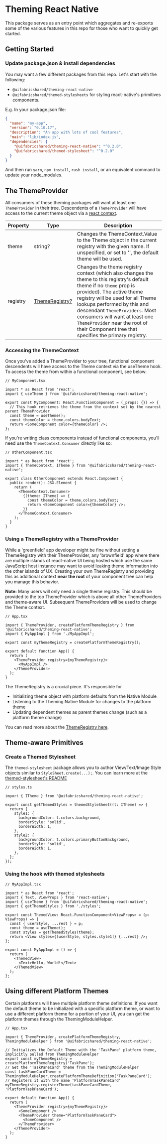 # Theming React Native

This package serves as an entry point which aggregates and re-exports some of the various features in this repo for those who want to quickly get started.

## Getting Started

### Update package.json & install dependencies

You may want a few different packages from this repo. Let's start with the following:

- `@uifabricshared/theming-react-native`
- `@uifabricshared/themed-stylesheets` for styling react-native's primitives components.

E.g. In your package.json file:

```json
{
  "name": "my-app",
  "version": "0.10.17",
  "description": "An app with lots of cool features",
  "main": "lib/index.js",
  "dependencies": {
    "@uifabricshared/theming-react-native": "^0.2.0",
    "@uifabricshared/themed-stylesheet": "^0.2.0"
  }
}
```

And then run `yarn`, `npm install`, `rush install`, or an equivalent command to update your node_modules.

## The ThemeProvider

All consumers of these theming packages will want at least one `ThemeProvider` in their tree. Descendents of a `ThemeProvider` will have access to the current theme object via a [react context](https://reactjs.org/docs/context.html).

| Property | Type                                          | Description                                                                                                                                                                                                                                                                                                                                                                         |
| -------- | --------------------------------------------- | ----------------------------------------------------------------------------------------------------------------------------------------------------------------------------------------------------------------------------------------------------------------------------------------------------------------------------------------------------------------------------------- |
| theme    | string?                                       | Changes the ThemeContext.Value to the Theme object in the current registry with the given name. If unspecified, or set to '', the default theme will be used.                                                                                                                                                                                                                       |
| registry | [ThemeRegistry?](../theme-registry/README.md) | Changes the theme registry context (which also changes the theme to this registry's default theme if no `theme` prop is provided). The active theme registry will be used for all Theme lookups performed by this and descendant `ThemeProviders`. Most consumers will want at least one `ThemeProvider` near the root of their Component tree that specifies the primary registry. |

### Accessing the ThemeContext

Once you've added a ThemeProvider to your tree, functional component descendents will have access to the Theme context via the useTheme hook. To access the theme from within a functional component, see below:

```tsx
// MyComponent.tsx

import * as React from 'react';
import { useTheme } from '@uifabricshared/theming-react-native';

export const MyComponent: React.FunctionComponent = (_props: {}) => {
  // This hook retrieves the theme from the context set by the nearest parent ThemeProvider
  const theme = useTheme();
  const themeColor = theme.colors.bodyText;
  return <SomeComponent color={themeColor} />;
};
```

If you're writing class components instead of functional components, you'll need use the `ThemeContext.Consumer` directly like so:

```tsx
// OtherComponent.tsx

import * as React from 'react';
import { ThemeContext, ITheme } from '@uifabricshared/theming-react-native';

export class OtherComponent extends React.Component {
  public render(): JSX.Element {
    return (
      <ThemeContext.Consumer>
        {(theme: ITheme) => {
          const themeColor = theme.colors.bodyText;
          return <SomeComponent color={themeColor} />;
        }}
      </ThemeContext.Consumer>
    );
  }
}
```

### Using a ThemeRegistry with a ThemeProvider

While a 'greenfield' app developer might be fine without setting a ThemeRegistry with their ThemeProvider, any 'brownfield' app where there are multiple islands of react-native UI being hosted which use the same JavaScript host instance may want to avoid leaking theme information into the other islands of UX. Creating your own ThemeRegistry and providing this as additional context **near the root** of your component tree can help you manage this behavior.

**Note:** Many users will only need a single theme registry. This should be provided to the top ThemeProvider which is above all other ThemeProviders and theme-aware UI. Subsequent ThemeProviders will be used to change the Theme context.

```tsx
// App.tsx

import { ThemeProvider, createPlatformThemeRegistry } from '@uifabricshared/theming-react-native';
import { MyAppImpl } from './MyAppImpl';

export const myThemeRegistry = createPlatformThemeRegistry();

export default function App() {
  return (
    <ThemeProvider registry={myThemeRegistry}>
      <MyAppImpl />
    </ThemeProvider>
  );
}
```

The ThemeRegistry is a crucial piece. It's responsible for

- Initializing theme object with platform defaults from the Native Module
- Listening to the Theming Native Module for changes to the platform theme
- Updating dependent themes as parent themes change (such as a platform theme change)

You can read more about the [ThemeRegistry here](../theme-registry/README.md).

## Theme-aware Primitives

### Create a Themed Stylesheet

The `themed-stylesheet` package allows you to author View/Text/Image Style objects similar to `StyleSheet.create(...);`. You can learn more at the [themed-stylesheet's README](../themed-stylesheet/README.md)

```tsx
// styles.ts

import { ITheme } from '@uifabricshared/theming-react-native';

export const getThemedStyles = themedStyleSheet((t: ITheme) => {
  return {
    style1: {
      backgroundColor: t.colors.background,
      borderStyle: 'solid',
      borderWidth: 1,
    },
    style2: {
      backgroundColor: t.colors.primaryButtonBackground,
      borderStyle: 'solid',
      borderWidth: 1,
    },
  };
});
```

### Using the hook with themed stylesheets

```tsx
// MyAppImpl.tsx

import * as React from 'react';
import { Text, ViewProps } from 'react-native';
import { useTheme } from '@uifabricshared/theming-react-native';
import { getThemedStyles } from './styles';

export const ThemedView: React.FunctionComponent<ViewProps> = (p: ViewProps) => {
  const { userStyle, ...rest } = p;
  const theme = useTheme();
  const styles = getThemedStyles(theme);
  return <View styles={[userStyle, styles.style1]} {...rest} />;
};

export const MyAppImpl = () => {
  return (
    <ThemedView>
      <Text>Hello, World!</Text>
    </ThemedView>
  );
};
```

## Using different Platform Themes

Certain platforms will have multiple platform theme definitions. If you want the default theme to be initialized with a specific platform theme, or want to use a different platform theme for a portion of your UI, you can get the platform themes through the ThemingModuleHelper.

```tsx
// App.tsx

import { ThemeProvider, createPlatformThemeRegistry, ThemingModuleHelper } from '@uifabricshared/theming-react-native';

// Initializes the Default Theme with the 'TaskPane' platform theme, implicitly pulled from ThemingModuleHelper
export const myThemeRegistry = createPlatformThemeRegistry('TaskPane');
// Get the 'TaskPaneCard' theme from the ThemingModuleHelper
const taskPaneCardTheme = ThemingModuleHelper.createPlatformThemeDefinition('TaskPaneCard');
// Registers it with the name 'PlatformTaskPaneCard'
myThemeRegistry.registerTheme(taskPaneCardTheme, 'PlatformTaskPaneCard');

export default function App() {
  return (
    <ThemeProvider registry={myThemeRegistry}>
      <SomeComponent />
      <ThemeProvider theme="PlatformTaskPaneCard">
        <SomeComponent />
      </ThemeProvider>
    </ThemeProvider>
  );
}
```
